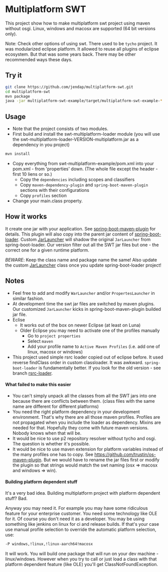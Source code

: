 Multiplatform SWT
==================

This project show how to make multiplatform swt project using maven without osgi.
Linux, windows and macosx are supported (64 bit versions only).

Note: Check other options of using swt. There used to be `tycho` project.
It was modularized eclipse platform. It allowed to reuse all plugins
of eclipse ecosystem. But that was some years back. There may be other
recommended ways these days.


Try it
------

``` bash
git clone https://github.com/jendap/multiplatform-swt.git
cd multiplatform-swt
mvn package
java -jar multiplatform-swt-example/target/multiplatform-swt-example-*.jar
```


Usage
-----

* Note that the project consists of two modules.
* First build and install the swt-multiplatform-loader module (you will use
  the swt-multiplatform-loader-VERSION-multiplatform.jar as a dependency in you project)
``` bash
mvn install
```
* Copy everything from swt-multiplatform-example/pom.xml into your pom.xml - from 'properties' down.
  (The whole file except the header - first 10 liens or so.)
  - Copy the `dependencies` including scopes and classifiers
  - Copy `maven-dependency-plugin` and `spring-boot-maven-plugin` sections with their configurations
  - Copy `profiles` section
* Change your main.class property.


How it works
------------

It create one jar with your application. See
[spring-boot-maven-plugin](http://docs.spring.io/spring-boot/docs/current/reference/html/build-tool-plugins-maven-plugin.html)
for details. This plugin will also copy into the parent jar content of
[spring-boot-loader](https://github.com/spring-projects/spring-boot/tree/master/spring-boot-tools/spring-boot-loader).
Custom [JarLauncher](multiplatform-swt-loader/src/main/java/org/springframework/boot/loader/JarLauncher.java)
will shadow the original `JarLauncher` from spring-boot-loader. Our version filter
out all the SWT jar files but one - the correct one for a given runtime platform.

*BEWARE*: Keep the class name and package name the same! Also update the custom
[JarLauncher](multiplatform-swt-loader/src/main/java/org/springframework/boot/loader/JarLauncher.java)
class once you update spring-boot-loader project!


Notes
-----

* Feel free to add and modify `WarLauncher` and/or `PropertesLauncher` in similar fashion.
* At development time the swt jar files are switched by maven plugins. Our customized
  `JarLauncher` kicks in spring-boot-maven-plugin builded jar file.
* Eclise
  - It works out of the box on newer Eclipse (at least on Luna)
  - Older Eclipse you may need to activate one of the profiles manually
    - Go to `project properties`
    - Select `maven`
    - Add your profile name to `Active Maven Profiles`
      (i.e. add one of linux, macosx or windows)
* This project used simple rsrc loader copied out of eclipse before. It used
  reverse findClass order in custom classloader. It was awkward. `spring-boot-loader`
  is fundamentally better. If you look for the old version - see branch
  [rsrc-loader](../../tree/rsrc-loader).


#### What failed to make this easier

* You can't simply unpack all the classes from all the SWT jars into one because there are
  conflicts between them. (class files with the same name are different for different platforms)
* You need the right platform dependency in your development environment. That's why there are
  all those maven profiles. Profiles are not propagated when you include the loader as dependency.
  Mixins are needed for that. Hopefully they come with future maven versions. Nobody knows when
  that will be.
* It would be nice to use p2 repository resolver without tycho and osgi. The question is whether
  it's possible.
* It would be nice to use maven extension for platform variables instead of the many profiles
  one has to copy. See https://github.com/trustin/os-maven-plugin. But we would have to rename
  the jar files first or modify the plugin so that strings would match the swt naming
  (osx => macosx and windows => win).


#### Building platform dependent stuff

It's a very bad idea. Building multiplatform project with platform dependent stuff? Bad.

Anyway you may need it. For example you may have some ridiculous feature for your enterprise
customer. You need some technology like OLE for it. Of course you don't need it as a developer.
You may be using something like jenkins on linux for ci and release builds. If that's your case
use manual profile selection to override the automatic platform selection, use:
```bash
-P windows,!linux,!linux-aarch64!macosx
```

It will work. You will build one package that will run on your dev machine - linux/windows.
However when you try to call or just load a class with that platform dependent feature (like OLE)
you'll get ClassNotFoundException.
